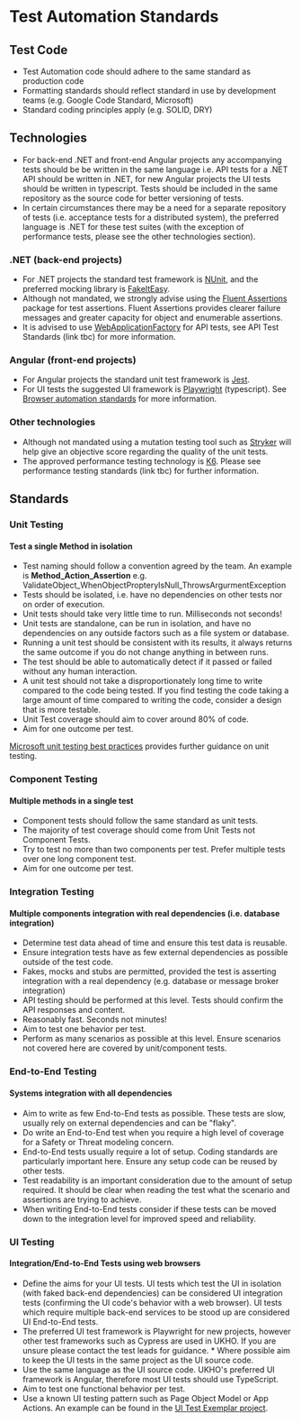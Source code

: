 # Test Automation Standards

## Test Code

* Test Automation code should adhere to the same standard as production code
* Formatting standards should reflect standard in use by development teams (e.g. Google Code Standard, Microsoft)
* Standard coding principles apply (e.g. SOLID, DRY)

## Technologies
* For back-end .NET and front-end Angular projects any accompanying tests should be be written in the same language i.e. API tests for a .NET API should be written in .NET, for new Angular projects the UI tests should be written in typescript. Tests should be included in the same repository as the source code for better versioning of tests.
* In certain circumstances there may be a need for a separate repository of tests (i.e. acceptance tests for a distributed system), the preferred language is .NET for these test suites (with the exception of performance tests, please see the other technologies section).

### .NET (back-end projects)
* For .NET projects the standard test framework is [NUnit](https://docs.nunit.org/articles/nunit/intro.html), and the preferred mocking library is [FakeItEasy](https://fakeiteasy.github.io/docs/7.4.0/).
* Although not mandated, we strongly advise using the [Fluent Assertions](https://fluentassertions.com/introduction) package for test assertions. Fluent Assertions provides clearer failure messages and greater capacity for object and enumerable assertions.
* It is advised to use [WebApplicationFactory](https://learn.microsoft.com/en-us/aspnet/core/test/integration-tests?view=aspnetcore-7.0) for API tests, see API Test Standards (link tbc) for more information.

###  Angular (front-end projects)
* For Angular projects the standard unit test framework is [Jest](https://jestjs.io/docs/getting-started).
* For UI tests the suggested UI framework is [Playwright](https://playwright.dev/docs/intro) (typescript). See [Browser automation standards](browser-automation.md) for more information.

### Other technologies
* Although not mandated using a mutation testing tool such as [Stryker](https://stryker-mutator.io/docs/stryker-net/introduction/) will help give an objective score regarding the quality of the unit tests.
* The approved performance testing technology is [K6](https://k6.io/docs/). Please see performance testing standards (link tbc) for further information.

## Standards

### Unit Testing
#### Test a single Method in isolation
* Test naming should follow a convention agreed by the team. An example is **Method_Action_Assertion** e.g. ValidateObject_WhenObjectPropteryIsNull_ThrowsArgurmentException
* Tests should be isolated, i.e. have no dependencies on other tests nor on order of execution.
* Unit tests should take very little time to run. Milliseconds not seconds!
* Unit tests are standalone, can be run in isolation, and have no dependencies on any outside factors such as a file system or database.
* Running a unit test should be consistent with its results, it always returns the same outcome if you do not change anything in between runs.
* The test should be able to automatically detect if it passed or failed without any human interaction.
* A unit test should not take a disproportionately long time to write compared to the code being tested. If you find testing the code taking a large amount of time compared to writing the code, consider a design that is more testable.
* Unit Test coverage should aim to cover around 80% of code.
* Aim for one outcome per test.

[Microsoft unit testing best practices](https://learn.microsoft.com/en-us/dotnet/core/testing/unit-testing-best-practices) provides further guidance on unit testing.

### Component Testing
#### Multiple methods in a single test
* Component tests should follow the same standard as unit tests.
* The majority of test coverage should come from Unit Tests not Component Tests.
* Try to test no more than two components per test. Prefer multiple tests over one long component test.
* Aim for one outcome per test.

### Integration Testing 
#### Multiple components integration with real dependencies (i.e. database integration)
* Determine test data ahead of time and ensure this test data is reusable.
* Ensure integration tests have as few external dependencies as possible outside of the test code.
* Fakes, mocks and stubs are permitted, provided the test is asserting integration with a real dependency (e.g. database or message broker integration)
* API testing should be performed at this level. Tests should confirm the API responses and content.
* Reasonably fast. Seconds not minutes!
* Aim to test one behavior per test.
* Perform as many scenarios as possible at this level. Ensure scenarios not covered here are covered by unit/component tests.

### End-to-End Testing
#### Systems integration with all dependencies 
* Aim to write as few End-to-End tests as possible. These tests are slow, usually rely on external dependencies and can be "flaky".
* Do write an End-to-End test when you require a high level of coverage for a Safety or Threat modeling concern.
* End-to-End tests usually require a lot of setup. Coding standards are particularly important here. Ensure any setup code can be reused by other tests.
* Test readability is an important consideration due to the amount of setup required. It should be clear when reading the test what the scenario and assertions are trying to achieve.
* When writing End-to-End tests consider if these tests can be moved down to the integration level for improved speed and reliability.

### UI Testing
#### Integration/End-to-End Tests using web browsers
* Define the aims for your UI tests. UI tests which test the UI in isolation (with faked back-end dependencies) can be considered UI integration tests (confirming the UI code's behavior with a web browser). UI tests which require multiple back-end services to be stood up are considered UI End-to-End tests.
* The preferred UI test framework is Playwright for new projects, however other test frameworks such as Cypress are used in UKHO. If you are unsure please contact the test leads for guidance. * Where possible aim to keep the UI tests in the same project as the UI source code.
* Use the same language as the UI source code. UKHO's preferred UI framework is Angular, therefore most UI tests should use TypeScript.
* Aim to test one functional behavior per test.
* Use a known UI testing pattern such as Page Object Model or App Actions. An example can be found in the [UI Test Exemplar project](https://github.com/UKHO/playwright-template).